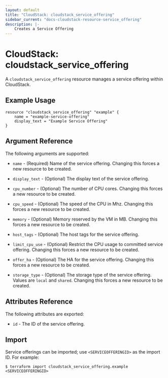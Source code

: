 ```yaml
---
layout: default
title: "CloudStack: cloudstack_service_offering"
sidebar_current: "docs-cloudstack-resource-service_offering"
description: |-
    Creates a Service Offering
---
```


# CloudStack: cloudstack_service_offering

A `cloudstack_service_offering` resource manages a service offering within CloudStack.

## Example Usage

```hcl
resource "cloudstack_service_offering" "example" {
    name = "example-service-offering"
    display_text = "Example Service Offering"
}
```


## Argument Reference

The following arguments are supported:

* `name` - (Required) Name of the service offering.
    Changing this forces a new resource to be created.

* `display_text` - (Optional) The display text of the service offering.

* `cpu_number` - (Optional) The number of CPU cores.
    Changing this forces a new resource to be created.

* `cpu_speed` - (Optional) The speed of the CPU in Mhz.
    Changing this forces a new resource to be created.

* `memory` - (Optional) Memory reserved by the VM in MB.
    Changing this forces a new resource to be created.

* `host_tags` - (Optional) The host tags for the service offering.

* `limit_cpu_use` - (Optional) Restrict the CPU usage to committed service offering.
    Changing this forces a new resource to be created.

* `offer_ha` - (Optional) The HA for the service offering.
    Changing this forces a new resource to be created.

* `storage_type` - (Optional) The storage type of the service offering. Values are `local` and `shared`.
    Changing this forces a new resource to be created.

## Attributes Reference

The following attributes are exported:

* `id` - The ID of the service offering.

## Import

Service offerings can be imported; use `<SERVICEOFFERINGID>` as the import ID. For example:

```shell
$ terraform import cloudstack_service_offering.example <SERVICEOFFERINGID>
```
